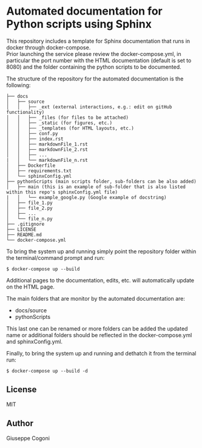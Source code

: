 # Automated documentation for Python scripts using Sphinx

This repository includes a template for Sphinx documentation that runs in docker through docker-compose.\
Prior launching the service please review the docker-compose.yml, in particular the port number with the HTML documentation (default is set to 8080) and the folder containing the python scripts to be documented.

The structure of the repository for the automated documentation is the following:
```
├── docs
│   ├── source
│   │   ├── _ext (external interactions, e.g.: edit on gitHub functionality)
│   │   ├── _files (for files to be attached)
│   │   ├── _static (for figures, etc.)
│   │   ├── _templates (for HTML layouts, etc.)
│   │   ├── conf.py
│   │   ├── index.rst
│   │   ├── markdownFile_1.rst
│   │   ├── markdownFile_2.rst
│   │   ├── ...
|   │   └── markdownFile_n.rst
│   ├── Dockerfile
│   ├── requirements.txt
│   └── sphinxConfig.yml
├── pythonScripts (main scripts folder, sub-folders can be also added)
│   ├── main (this is an example of sub-folder that is also listed within this repo's sphinxConfig.yml file)
|   │   └── example_google.py (Google example of docstring)
│   ├── file_1.py
│   ├── file_2.py
│   ├── ...
│   └── file_n.py
├── .gitignore
├── LICENSE
├── README.md
└── docker-compose.yml
```

To bring the system up and running simply point the repository folder within the terminal/command prompt and run:
```
$ docker-compose up --build
```
Additional pages to the documentation, edits, etc. will automatically update on the HTML page.

The main folders that are monitor by the automated documentation are:
- docs/source
- pythonScripts

This last one can be renamed or more folders can be added the updated name or additional folders should be reflected in the docker-compose.yml and sphinxConfig.yml.

Finally, to bring the system up and running and dethatch it from the terminal run:
```
$ docker-compose up --build -d
```

## License
MIT

## Author
Giuseppe Cogoni
